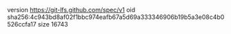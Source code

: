 version https://git-lfs.github.com/spec/v1
oid sha256:4c943bd8af02f1bbc974eafb67a5d69a333346906b19b5a3e08c4b0526ccfa17
size 16743
